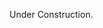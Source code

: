 

<!DOCTYPE html>
<html>
    <head>
      <title>Bababooey</title>
    </head>
    <body>
        <p>
          Under Construction.
        </p>
    </body>
</html>
